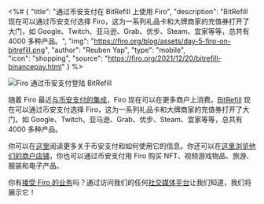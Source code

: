<%# {
  "title": "通过币安支付在 BitRefill 上使用 Firo",
  "description": "BitRefill 现在可以通过币安支付选择 Firo，这为一系列礼品卡和大牌商家的充值券打开了大门，如 Google、Twitch、亚马逊、Grab、优步、Steam、宜家等等，总共有 4000 多种产品。",
  "img": "https://firo.org/blog/assets/day-5-firo-on-bitrefill.png",
  "author": "Reuben Yap",
  "type": "mobile",  
  "icon": "shopping",
  "source": "https://firo.org/2021/12/20/bitrefill-binancepay.html"
} %>

![Firo 通过币安支付登陆 BitRefill](https://firo.org/blog/assets/day-5-firo-on-bitrefill.png#size=8000x4000)

随着 Firo 最近[与币安支付的集成](2021-11-25-firo-binance-pay.html)，Firo 现在可以在更多商户上消费。[BitRefill](https://www.bitrefill.com/) 现在可以通过币安支付选择 Firo，这为一系列礼品卡和大牌商家的充值券打开了大门，如 Google、Twitch、亚马逊、Grab、优步、Steam、宜家等等，总共有 4000 多种产品。

你可以在[这里](https://pay.binance.com/)阅读更多关于币安支付和如何使用它的信息。你还可以在[这里浏览他们的商户店铺](https://pay.binance.com/zh-CN/merchant-stores?tab=featured)，你也可以通过币安支付用 Firo 购买 NFT、视频游戏物品、旅游、服装和电子产品。

你有[接受 Firo 的业务](https://firo.org/community/merchants/)吗？通过访问我们的任何[社交媒体平台](https://firo.org/community/social/)让我们知道，我们将展示它！
